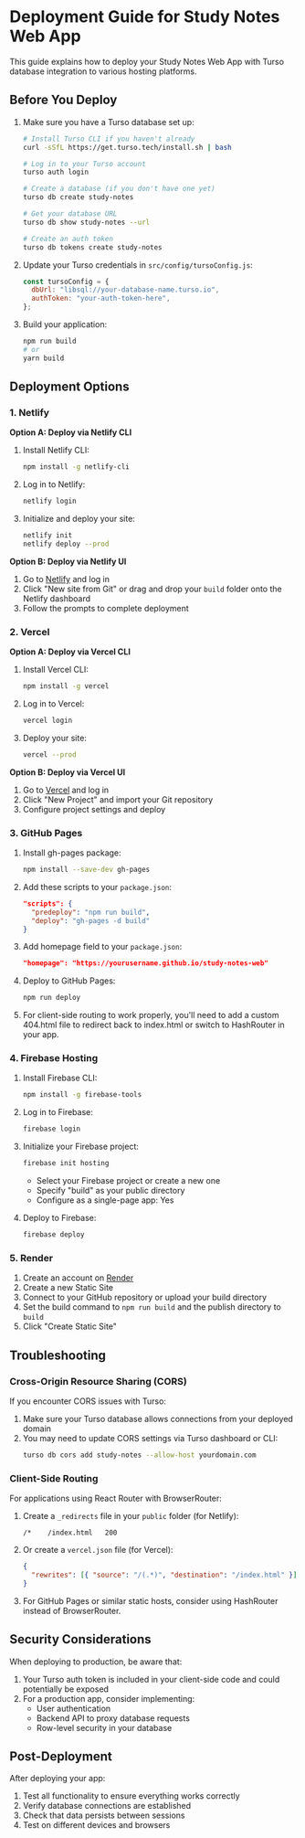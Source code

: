 # Deployment Guide for Study Notes Web App

This guide explains how to deploy your Study Notes Web App with Turso database integration to various hosting platforms.

## Before You Deploy

1. Make sure you have a Turso database set up:
   ```bash
   # Install Turso CLI if you haven't already
   curl -sSfL https://get.turso.tech/install.sh | bash
   
   # Log in to your Turso account
   turso auth login
   
   # Create a database (if you don't have one yet)
   turso db create study-notes
   
   # Get your database URL
   turso db show study-notes --url
   
   # Create an auth token
   turso db tokens create study-notes
   ```

2. Update your Turso credentials in `src/config/tursoConfig.js`:
   ```javascript
   const tursoConfig = {
     dbUrl: "libsql://your-database-name.turso.io",
     authToken: "your-auth-token-here",
   };
   ```

3. Build your application:
   ```bash
   npm run build
   # or
   yarn build
   ```

## Deployment Options

### 1. Netlify

**Option A: Deploy via Netlify CLI**

1. Install Netlify CLI:
   ```bash
   npm install -g netlify-cli
   ```

2. Log in to Netlify:
   ```bash
   netlify login
   ```

3. Initialize and deploy your site:
   ```bash
   netlify init
   netlify deploy --prod
   ```

**Option B: Deploy via Netlify UI**

1. Go to [Netlify](https://app.netlify.com/) and log in
2. Click "New site from Git" or drag and drop your `build` folder onto the Netlify dashboard
3. Follow the prompts to complete deployment

### 2. Vercel

**Option A: Deploy via Vercel CLI**

1. Install Vercel CLI:
   ```bash
   npm install -g vercel
   ```

2. Log in to Vercel:
   ```bash
   vercel login
   ```

3. Deploy your site:
   ```bash
   vercel --prod
   ```

**Option B: Deploy via Vercel UI**

1. Go to [Vercel](https://vercel.com/) and log in
2. Click "New Project" and import your Git repository
3. Configure project settings and deploy

### 3. GitHub Pages

1. Install gh-pages package:
   ```bash
   npm install --save-dev gh-pages
   ```

2. Add these scripts to your `package.json`:
   ```json
   "scripts": {
     "predeploy": "npm run build",
     "deploy": "gh-pages -d build"
   }
   ```

3. Add homepage field to your `package.json`:
   ```json
   "homepage": "https://yourusername.github.io/study-notes-web"
   ```

4. Deploy to GitHub Pages:
   ```bash
   npm run deploy
   ```

5. For client-side routing to work properly, you'll need to add a custom 404.html file to redirect back to index.html or switch to HashRouter in your app.

### 4. Firebase Hosting

1. Install Firebase CLI:
   ```bash
   npm install -g firebase-tools
   ```

2. Log in to Firebase:
   ```bash
   firebase login
   ```

3. Initialize your Firebase project:
   ```bash
   firebase init hosting
   ```
   - Select your Firebase project or create a new one
   - Specify "build" as your public directory
   - Configure as a single-page app: Yes

4. Deploy to Firebase:
   ```bash
   firebase deploy
   ```

### 5. Render

1. Create an account on [Render](https://render.com/)
2. Create a new Static Site
3. Connect to your GitHub repository or upload your build directory
4. Set the build command to `npm run build` and the publish directory to `build`
5. Click "Create Static Site"

## Troubleshooting

### Cross-Origin Resource Sharing (CORS)

If you encounter CORS issues with Turso:

1. Make sure your Turso database allows connections from your deployed domain
2. You may need to update CORS settings via Turso dashboard or CLI:
   ```bash
   turso db cors add study-notes --allow-host yourdomain.com
   ```

### Client-Side Routing

For applications using React Router with BrowserRouter:

1. Create a `_redirects` file in your `public` folder (for Netlify):
   ```
   /*    /index.html   200
   ```

2. Or create a `vercel.json` file (for Vercel):
   ```json
   {
     "rewrites": [{ "source": "/(.*)", "destination": "/index.html" }]
   }
   ```

3. For GitHub Pages or similar static hosts, consider using HashRouter instead of BrowserRouter.

## Security Considerations

When deploying to production, be aware that:

1. Your Turso auth token is included in your client-side code and could potentially be exposed
2. For a production app, consider implementing:
   - User authentication
   - Backend API to proxy database requests
   - Row-level security in your database

## Post-Deployment

After deploying your app:

1. Test all functionality to ensure everything works correctly
2. Verify database connections are established
3. Check that data persists between sessions
4. Test on different devices and browsers